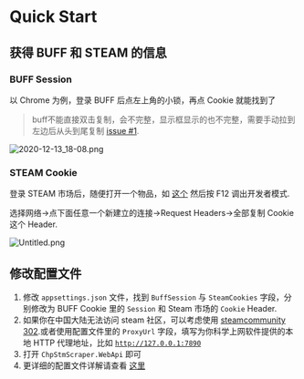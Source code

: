 # Quick Start
## 获得 BUFF 和 STEAM 的信息

### BUFF Session

以 Chrome 为例，登录 BUFF 后点左上角的小锁，再点 Cookie 就能找到了  
>buff不能直接双击复制，会不完整，显示框显示的也不完整，需要手动拉到左边后从头到尾复制 [issue #1](https://github.com/YukiCoco/CheapSteam/issues/1).  

![2020-12-13_18-08.png](https://blob.keylol.com/forum/202012/14/172856vjfuswziw26e0e5w.png)
### STEAM Cookie

登录 STEAM 市场后，随便打开一个物品，如 [这个](https://steamcommunity.com/market/listings/730/AUG%20%7C%20Tom%20Cat%20%28Field-Tested%29) 然后按 F12 调出开发者模式.

选择网络→点下面任意一个新建立的连接→Request Headers→全部复制 Cookie 这个 Header.

![Untitled.png](https://blob.keylol.com/forum/202012/14/172921uc65v3vii3rpp536.png)

## 修改配置文件

1. 修改 `appsettings.json` 文件，找到 `BuffSession` 与 `SteamCookies` 字段，分别修改为 BUFF Cookie 里的 `Session` 和 Steam 市场的 `Cookie` Header.
2. 如果你在中国大陆无法访问 steam 社区，可以考虑使用 [steamcommunity 302](https://keylol.com/t339527-1-1).或者使用配置文件里的 `ProxyUrl` 字段，填写为你科学上网软件提供的本地 HTTP 代理地址，比如 [`http://127.0.0.1:7890`](http://127.0.0.1:7890/) 
3. 打开 `ChpStmScraper.WebApi` 即可
4. 更详细的配置文件详解请查看 [这里](https://github.com/YukiCoco/CheapSteam/blob/master/Config.md)
